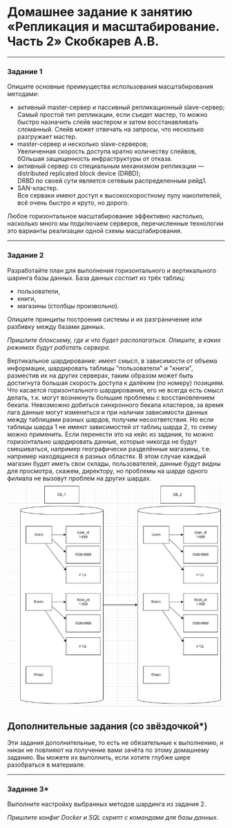 # Домашнее задание к занятию «Репликация и масштабирование. Часть 2» Скобкарев А.В.

---

### Задание 1

Опишите основные преимущества использования масштабирования методами:

- активный master-сервер и пассивный репликационный slave-сервер;  
Самый простой тип репликации, если съедет мастер, то можно быстро назначить слейв мастером и затем восстанавливать сломанный. Слейв может отвечать на запросы, что несколько разгружает мастер.  
- master-сервер и несколько slave-серверов;  
Увеличенная скорость доступа кратно количеству слейвов, бОльшая защищенность инфраструктуры от отказа.
- активный сервер со специальным механизмом репликации — distributed replicated block device (DRBD);  
DRBD по своей сути является сетевым распределенным рейд1.
- SAN-кластер.  
Все серваки имеют доступ к высокоскоростному пулу накопителей, всё очень быстро и круто, но дорого.  

Любое горизонтальное масштабирование эффективно настолько, насколько много мы подключаем серверов, перечисленные технологии это варианты реализации одной схемы масштабирования.

---

### Задание 2


Разработайте план для выполнения горизонтального и вертикального шаринга базы данных. База данных состоит из трёх таблиц: 

- пользователи, 
- книги, 
- магазины (столбцы произвольно). 

Опишите принципы построения системы и их разграничение или разбивку между базами данных.

*Пришлите блоксхему, где и что будет располагаться. Опишите, в каких режимах будут работать сервера.* 

Вертикальное шардирование: имеет смысл, в зависимости от объема информации, шардировать таблицы "пользователи" и "книги", разместив их на других серверах, таким образом может быть достигнута большая скорость доступа к далёким (по номеру) позициям.  
Что касается горизонтального шардирования, его не всегда есть смысл делать, т.к. могут возникнуть большие проблемы с восстановлением бекапа. Невозможно добиться синхронного бекапа кластеров, за время лага данные могут измениться и при наличии зависимости данных между таблицами разных шардов, получим несоответствия. Но если таблицы шарда 1 не имеют зависимостей от таблиц шарда 2, то схему можно применить. Если перенести это на кейс из задания, то можно горизонтально шардировать данные, которые никогда не будут смешиваться, например географически разделённые магазины, т.е. например находящиеся в разных областях. В этом случае каждый магазин будет иметь свои склады, пользователей, данные будут видны для просмотра, скажем, директору, но проблемы на шарде одного филиала не вызовут проблем на других шардах.  
![1](https://github.com/redeemer271/homework-1/blob/main/sharding.png)

## Дополнительные задания (со звёздочкой*)
Эти задания дополнительные, то есть не обязательные к выполнению, и никак не повлияют на получение вами зачёта по этому домашнему заданию. Вы можете их выполнить, если хотите глубже шире разобраться в материале.

---
### Задание 3*

Выполните настройку выбранных методов шардинга из задания 2.

*Пришлите конфиг Docker и SQL скрипт с командами для базы данных*.

